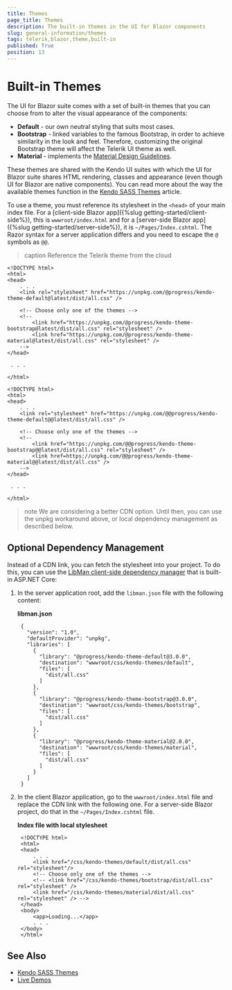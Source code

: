 ```yaml
---
title: Themes
page_title: Themes
description: The built-in themes in the UI for Blazor components
slug: general-information/themes
tags: telerik,blazor,theme,built-in
published: True
position: 13
---
```


# Built-in Themes

The UI for Blazor suite comes with a set of built-in themes that you can choose from to alter the visual appearance of the components:

* **Default** - our own neutral styling that suits most cases.
* **Bootstrap** - linked variables to the famous Bootstrap, in order to achieve similarity in the look and feel. Therefore, customizing the original Bootstrap theme will affect the Telerik UI theme as well.
* **Material** - implements the [Material Design Guidelines](https://material.io/design/).

These themes are shared with the Kendo UI suites with which the UI for Blazor suite shares HTML rendering, classes and appearance (even though UI for Blazor are native components). You can read more about the way the available themes function in the [Kendo SASS Themes](https://docs.telerik.com/kendo-ui/styles-and-layout/sass-themes) article.

To use a theme, you must reference its stylesheet in the `<head>` of your main index file. For a [client-side Blazor app]({%slug getting-started/client-side%}), this is `wwwroot/index.html` and for a [server-side Blazor app]({%slug getting-started/server-side%}), it is `~/Pages/Index.cshtml`. The Razor syntax for a server application differs and you need to escape the `@` symbols as `@@`.

>caption Reference the Telerik theme from the cloud

````ClientApp
<!DOCTYPE html>
<html>
<head>
    . . .
    <link rel="stylesheet" href="https://unpkg.com/@progress/kendo-theme-default@latest/dist/all.css" />
    
    <!-- Choose only one of the themes -->
    <!-- 
        <link href="https://unpkg.com/@progress/kendo-theme-bootstrap@latest/dist/all.css" rel="stylesheet" />
        <link href="https://unpkg.com/@progress/kendo-theme-material@latest/dist/all.css" rel="stylesheet" />
    -->
</head>

 . . .
 
</html>
````
````ServerApp
<!DOCTYPE html>
<html>
<head>
    . . .
    <link rel="stylesheet" href="https://unpkg.com/@@progress/kendo-theme-default@@latest/dist/all.css" />
    
    <!-- Choose only one of the themes -->
    <!-- 
        <link href="https://unpkg.com/@@progress/kendo-theme-bootstrap@@latest/dist/all.css" rel="stylesheet" />
        <link href=https://unpkg.com/@@progress/kendo-theme-material@@latest/dist/all.css" />
    -->
</head>

 . . .
 
</html>
````

>note We are considering a better CDN option. Until then, you can use the unpkg workaround above, or local dependency management as described below.

## Optional Dependency Management

Instead of a CDN link, you can fetch the stylesheet into your project. To do this, you can use the [LibMan client-side dependency manager](https://docs.microsoft.com/en-us/aspnet/core/client-side/libman/?view=aspnetcore-2.2) that is built-in ASP.NET Core:

1. In the server application root, add the `libman.json` file with the following content:

    **libman.json**

        {
          "version": "1.0",
          "defaultProvider": "unpkg",
          "libraries": [
            {
              "library": "@progress/kendo-theme-default@3.0.0",
              "destination": "wwwroot/css/kendo-themes/default",
              "files": [
                "dist/all.css"
              ]
            },
            {
              "library": "@progress/kendo-theme-bootstrap@3.0.0",
              "destination": "wwwroot/css/kendo-themes/bootstrap",
              "files": [
                "dist/all.css"
              ]
            },
            {
              "library": "@progress/kendo-theme-material@2.0.0",
              "destination": "wwwroot/css/kendo-themes/material",
              "files": [
                "dist/all.css"
              ]
            }
          ]
        }

1. In the client Blazor application, go to the `wwwroot/index.html` file and replace the CDN link with the following one. For a server-side Blazor project, do that in the `~/Pages/Index.cshtml` file.

    **Index file with local stylesheet**
    
        <!DOCTYPE html>
        <html>
        <head>
            . . .
            <link href="/css/kendo-themes/default/dist/all.css" rel="stylesheet"/>
            <!-- Choose only one of the themes -->
            <!-- <link href="/css/kendo-themes/bootstrap/dist/all.css" rel="stylesheet" />
            <link href="/css/kendo-themes/material/dist/all.css" rel="stylesheet" /> -->
        </head>
        <body>
            <app>Loading...</app>
            . . .
        </body>
        </html>



## See Also

  * [Kendo SASS Themes](https://docs.telerik.com/kendo-ui/styles-and-layout/sass-themes)
  * [Live Demos](https://demos.telerik.com/blazor-ui)
